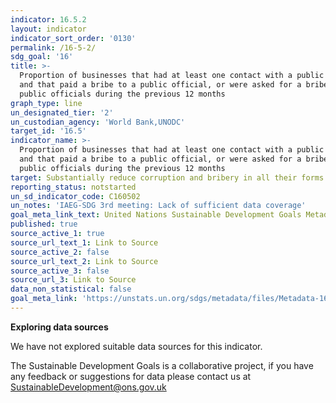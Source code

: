 ```yaml
---
indicator: 16.5.2
layout: indicator
indicator_sort_order: '0130'
permalink: /16-5-2/
sdg_goal: '16'
title: >-
  Proportion of businesses that had at least one contact with a public official
  and that paid a bribe to a public official, or were asked for a bribe by those
  public officials during the previous 12 months
graph_type: line
un_designated_tier: '2'
un_custodian_agency: 'World Bank,UNODC'
target_id: '16.5'
indicator_name: >-
  Proportion of businesses that had at least one contact with a public official
  and that paid a bribe to a public official, or were asked for a bribe by those
  public officials during the previous 12 months
target: Substantially reduce corruption and bribery in all their forms
reporting_status: notstarted
un_sd_indicator_code: C160502
un_notes: 'IAEG-SDG 3rd meeting: Lack of sufficient data coverage'
goal_meta_link_text: United Nations Sustainable Development Goals Metadata (pdf 1361kB)
published: true
source_active_1: true
source_url_text_1: Link to Source
source_active_2: false
source_url_text_2: Link to Source
source_active_3: false
source_url_3: Link to Source
data_non_statistical: false
goal_meta_link: 'https://unstats.un.org/sdgs/metadata/files/Metadata-16-05-02.pdf'
---
```

**Exploring data sources**

We have not explored suitable data sources for this indicator. 

The Sustainable Development Goals is a collaborative project, if you have any feedback or suggestions for data please contact us at <SustainableDevelopment@ons.gov.uk>
